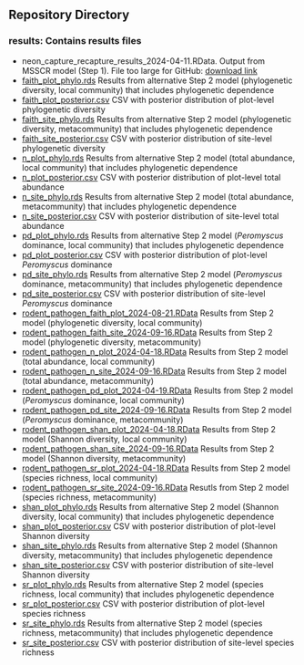 ## Repository Directory

### results: Contains results files
* neon_capture_recapture_results_2024-04-11.RData. Output from MSSCR model (Step 1). File too large for GitHub: [download link](https://1drv.ms/u/s!AtvYBfNq7AMkhIIjVUn6z4ooDwt1Kw?e=iUlju0)
* [faith_plot_phylo.rds](./faith_plot_phylo.rds) Results from alternative Step 2 model (phylogenetic diversity, local community) that includes phylogenetic dependence
* [faith_plot_posterior.csv](./faith_plot_posterior.csv) CSV with posterior distribution of plot-level phylogenetic diversity
* [faith_site_phylo.rds](./faith_site_phylo.rds) Results from alternative Step 2 model (phylogenetic diversity, metacommunity) that includes phylogenetic dependence
* [faith_site_posterior.csv](./faith_site_posterior.csv) CSV with posterior distribution of site-level phylogenetic diversity
* [n_plot_phylo.rds](./n_plot_phylo.rds) Results from alternative Step 2 model (total abundance, local community) that includes phylogenetic dependence
* [n_plot_posterior.csv](./n_plot_posterior.csv) CSV with posterior distribution of plot-level total abundance
* [n_site_phylo.rds](./n_site_phylo.rds) Results from alternative Step 2 model (total abundance, metacommunity) that includes phylogenetic dependence
* [n_site_posterior.csv](./n_site_posterior.csv) CSV with posterior distribution of site-level total abundance
* [pd_plot_phylo.rds](./pd_plot_phylo.rds)  Results from alternative Step 2 model (<i>Peromyscus</i> dominance, local community) that includes phylogenetic dependence
* [pd_plot_posterior.csv](./pd_plot_posterior.csv) CSV with posterior distribution of plot-level <i>Peromyscus</i> dominance
* [pd_site_phylo.rds](./pd_site_phylo.rds)  Results from alternative Step 2 model (<i>Peromyscus</i> dominance, metacommunity) that includes phylogenetic dependence
* [pd_site_posterior.csv](./pd_site_posterior.csv) CSV with posterior distribution of site-level <i>Peromyscus</i> dominance
* [rodent_pathogen_faith_plot_2024-08-21.RData](./rodent_pathogen_faith_plot_2024-08-21.RData) Results from Step 2 model (phylogenetic diversity, local community)
* [rodent_pathogen_faith_site_2024-09-16.RData](./rodent_pathogen_faith_site_2024-09-16.RData) Results from Step 2 model (phylogenetic diversity, metacommunity)
* [rodent_pathogen_n_plot_2024-04-18.RData](./rodent_pathogen_n_plot_2024-04-18.RData) Results from Step 2 model (total abundance, local community)
* [rodent_pathogen_n_site_2024-09-16.RData](./rodent_pathogen_n_site_2024-09-16.RData) Results from Step 2 model (total abundance, metacommunity)
* [rodent_pathogen_pd_plot_2024-04-19.RData](./rodent_pathogen_pd_plot_2024-04-19.RData) Results from Step 2 model (<i>Peromyscus</i> dominance, local community)
* [rodent_pathogen_pd_site_2024-09-16.RData](./rodent_pathogen_pd_site_2024-09-16.RData) Results from Step 2 model (<i>Peromyscus</i> dominance, metacommunity)
* [rodent_pathogen_shan_plot_2024-04-18.RData](./rodent_pathogen_shan_plot_2024-04-18.RData) Results from Step 2 model (Shannon diversity, local community)
* [rodent_pathogen_shan_site_2024-09-16.RData](./rodent_pathogen_shan_site_2024-09-16.RData) Results from Step 2 model (Shannon diversity, metacommunity)
* [rodent_pathogen_sr_plot_2024-04-18.RData](./rodent_pathogen_sr_plot_2024-04-18.RData) Results from Step 2 model (species richness, local community)
* [rodent_pathogen_sr_site_2024-09-16.RData](./rodent_pathogen_sr_site_2024-09-16.RData) Resutls from Step 2 model (species richness, metacommunity)
* [shan_plot_phylo.rds](./shan_plot_phylo.rds)  Results from alternative Step 2 model (Shannon diversity, local community) that includes phylogenetic dependence
* [shan_plot_posterior.csv](./shan_plot_posterior.csv) CSV with posterior distribution of plot-level Shannon diversity
* [shan_site_phylo.rds](./shan_site_phylo.rds)  Results from alternative Step 2 model (Shannon diversity, metacommunity) that includes phylogenetic dependence
* [shan_site_posterior.csv](./shan_site_posterior.csv) CSV with posterior distribution of site-level Shannon diversity
* [sr_plot_phylo.rds](./sr_plot_phylo.rds)  Results from alternative Step 2 model (species richness, local community) that includes phylogenetic dependence
* [sr_plot_posterior.csv](./sr_plot_posterior.csv) CSV with posterior distribution of plot-level species richness
* [sr_site_phylo.rds](./sr_site_phylo.rds)  Results from alternative Step 2 model (species richness, metacommunity) that includes phylogenetic dependence
* [sr_site_posterior.csv](./sr_site_posterior.csv) CSV with posterior distribution of site-level species richness
